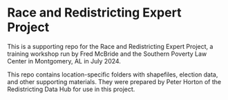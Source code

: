# Race and Redistricting Expert Project

This is a supporting repo for the Race and Redistricting Expert Project, a training workshop run by Fred McBride and the Southern Poverty Law Center in Montgomery, AL in July 2024. 

This repo contains location-specific folders with shapefiles, election data, and other supporting materials.  They were prepared by Peter Horton of the Redistricting Data Hub for use in this project.
